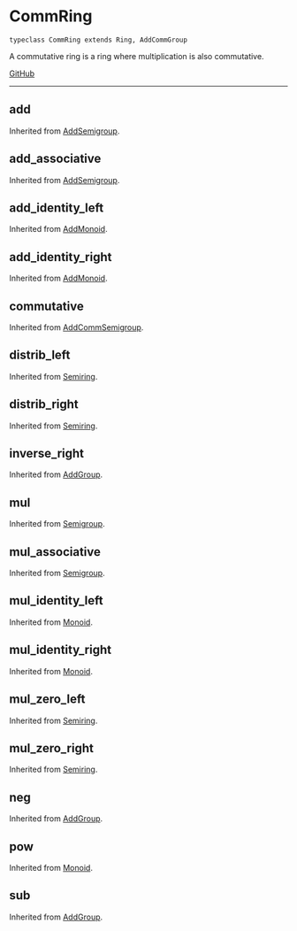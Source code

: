 # CommRing

```acorn
typeclass CommRing extends Ring, AddCommGroup
```

A commutative ring is a ring where multiplication is also commutative.

[GitHub](https://github.com/acornprover/acornlib/blob/master/src/comm_ring.ac)

---
## add
Inherited from [AddSemigroup](../AddSemigroup/#add).
## add_associative
Inherited from [AddSemigroup](../AddSemigroup/#add_associative).
## add_identity_left
Inherited from [AddMonoid](../AddMonoid/#add_identity_left).
## add_identity_right
Inherited from [AddMonoid](../AddMonoid/#add_identity_right).
## commutative
Inherited from [AddCommSemigroup](../AddCommSemigroup/#commutative).
## distrib_left
Inherited from [Semiring](../Semiring/#distrib_left).
## distrib_right
Inherited from [Semiring](../Semiring/#distrib_right).
## inverse_right
Inherited from [AddGroup](../AddGroup/#inverse_right).
## mul
Inherited from [Semigroup](../Semigroup/#mul).
## mul_associative
Inherited from [Semigroup](../Semigroup/#mul_associative).
## mul_identity_left
Inherited from [Monoid](../Monoid/#mul_identity_left).
## mul_identity_right
Inherited from [Monoid](../Monoid/#mul_identity_right).
## mul_zero_left
Inherited from [Semiring](../Semiring/#mul_zero_left).
## mul_zero_right
Inherited from [Semiring](../Semiring/#mul_zero_right).
## neg
Inherited from [AddGroup](../AddGroup/#neg).
## pow
Inherited from [Monoid](../Monoid/#pow).
## sub
Inherited from [AddGroup](../AddGroup/#sub).
